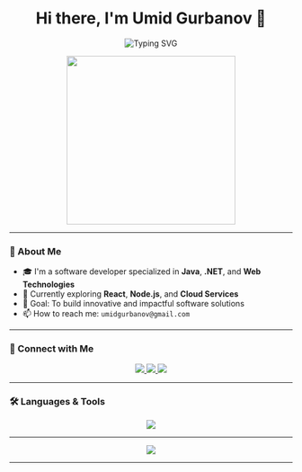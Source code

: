 <h1 align="center">Hi there, I'm Umid Gurbanov 👋</h1>

<p align="center">
  <img src="https://readme-typing-svg.demolab.com?font=Fira+Code&duration=3000&pause=1000&color=F7971E&center=true&vCenter=true&width=435&lines=Software+Developer;Java+%7C+.NET+%7C+Full-Stack+Engineer;Always+Learning+New+Things!" alt="Typing SVG" />
</p>

<div align="center">
  <img src="https://media.giphy.com/media/qgQUggAC3Pfv687qPC/giphy.gif" width="300" />
</div>

---

### 🚀 About Me

- 🎓 I'm a software developer specialized in **Java**, **.NET**, and **Web Technologies**  
- 🌱 Currently exploring **React**, **Node.js**, and **Cloud Services**  
- 🎯 Goal: To build innovative and impactful software solutions  
- 📫 How to reach me: `umidgurbanov@gmail.com`

---

### 📲 Connect with Me

<p align="center">
  <a href="https://linkedin.com/in/umidgurbanov(https://www.linkedin.com/in/%C3%BCmid-qurbanov-322301250/)" target="_blank">
    <img src="https://img.shields.io/badge/LinkedIn-Umid%20Gurbanov-blue?style=for-the-badge&logo=linkedin" />
  </a>
  <a href="[https://instagram.com/umid._100](https://www.instagram.com/qrbnv._/)" target="_blank">
    <img src="https://img.shields.io/badge/Instagram-%40umid._100-E4405F?style=for-the-badge&logo=instagram&logoColor=white" />
  </a>
  <a href="[https://fb.com/ümidqurbanov](https://www.facebook.com/oligarchy.decpacito)" target="_blank">
    <img src="https://img.shields.io/badge/Facebook-%C3%9Cmid%20Qurbanov-1877F2?style=for-the-badge&logo=facebook&logoColor=white" />
  </a>
</p>

---

### 🛠️ Languages & Tools

<p align="center">
  <img src="https://skillicons.dev/icons?i=java,cs,dotnet,mysql,sqlite,html,css,js,jquery,sass,bootstrap,git,python,react,wordpress,nodejs&perline=8" />
</p>

---



<div align="center">
  <img src="https://capsule-render.vercel.app/api?type=waving&color=gradient&height=150&section=footer&text=Thanks%20for%20visiting!&fontSize=20&fontColor=fff" />
</div>

---
